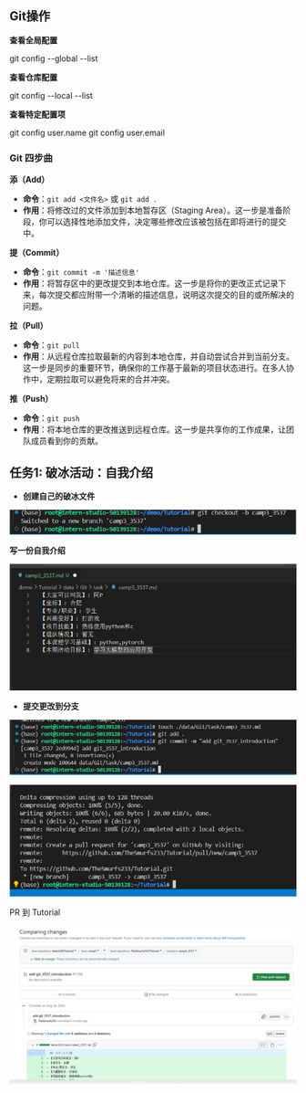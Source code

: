 ## Git操作

**查看全局配置**

git config --global --list

**查看仓库配置**

git config --local --list

**查看特定配置项**

git config user.name
git config user.email

### Git 四步曲

**添（Add）**

- **命令**：`git add <文件名>` 或 `git add .`
- **作用**：将修改过的文件添加到本地暂存区（Staging Area）。这一步是准备阶段，你可以选择性地添加文件，决定哪些修改应该被包括在即将进行的提交中。

**提（Commit）**

- **命令**：`git commit -m '描述信息'`
- **作用**：将暂存区中的更改提交到本地仓库。这一步是将你的更改正式记录下来，每次提交都应附带一个清晰的描述信息，说明这次提交的目的或所解决的问题。

**拉（Pull）**

- **命令**：`git pull`
- **作用**：从远程仓库拉取最新的内容到本地仓库，并自动尝试合并到当前分支。这一步是同步的重要环节，确保你的工作基于最新的项目状态进行。在多人协作中，定期拉取可以避免将来的合并冲突。

**推（Push）**

- **命令**：`git push`
- **作用**：将本地仓库的更改推送到远程仓库。这一步是共享你的工作成果，让团队成员看到你的贡献。



## 任务1: 破冰活动：自我介绍

- **创建自己的破冰文件**

![QQ_1724428369272](assets/QQ_1724428369272.png)

**写一份自我介绍**

![QQ_1724428584241](assets/QQ_1724428584241.png)

- **提交更改到分支**

![QQ_1724430766895](assets/QQ_1724430766895.png)

![QQ_1724430793487](assets/QQ_1724430793487.png)

PR 到 Tutorial

![QQ_1724431007193](assets/QQ_1724431007193.png)



